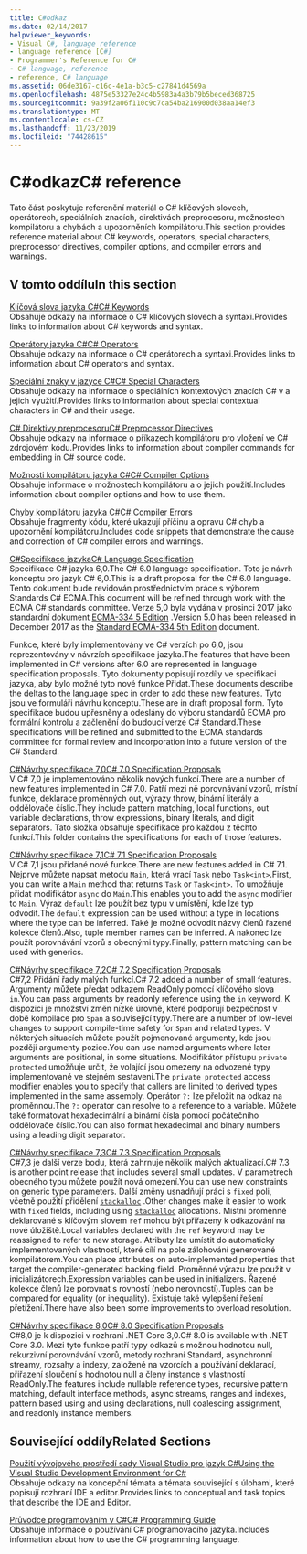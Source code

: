 ```yaml
---
title: C#odkaz
ms.date: 02/14/2017
helpviewer_keywords:
- Visual C#, language reference
- language reference [C#]
- Programmer's Reference for C#
- C# language, reference
- reference, C# language
ms.assetid: 06de3167-c16c-4e1a-b3c5-c27841d4569a
ms.openlocfilehash: 4875e53327e24c4b5983a4a3b79b5beced368725
ms.sourcegitcommit: 9a39f2a06f110c9c7ca54ba216900d038aa14ef3
ms.translationtype: MT
ms.contentlocale: cs-CZ
ms.lasthandoff: 11/23/2019
ms.locfileid: "74428615"
---
```

# <a name="c-reference"></a><span data-ttu-id="b5a9c-102">C#odkaz</span><span class="sxs-lookup"><span data-stu-id="b5a9c-102">C# reference</span></span>

<span data-ttu-id="b5a9c-103">Tato část poskytuje referenční materiál o C# klíčových slovech, operátorech, speciálních znacích, direktivách preprocesoru, možnostech kompilátoru a chybách a upozorněních kompilátoru.</span><span class="sxs-lookup"><span data-stu-id="b5a9c-103">This section provides reference material about C# keywords, operators, special characters, preprocessor directives, compiler options, and compiler errors and warnings.</span></span>  
  
## <a name="in-this-section"></a><span data-ttu-id="b5a9c-104">V tomto oddílu</span><span class="sxs-lookup"><span data-stu-id="b5a9c-104">In this section</span></span>

 [<span data-ttu-id="b5a9c-105">Klíčová slova jazyka C#</span><span class="sxs-lookup"><span data-stu-id="b5a9c-105">C# Keywords</span></span>](./keywords/index.md)  
 <span data-ttu-id="b5a9c-106">Obsahuje odkazy na informace o C# klíčových slovech a syntaxi.</span><span class="sxs-lookup"><span data-stu-id="b5a9c-106">Provides links to information about C# keywords and syntax.</span></span>  
  
 [<span data-ttu-id="b5a9c-107">Operátory jazyka C#</span><span class="sxs-lookup"><span data-stu-id="b5a9c-107">C# Operators</span></span>](./operators/index.md)  
 <span data-ttu-id="b5a9c-108">Obsahuje odkazy na informace o C# operátorech a syntaxi.</span><span class="sxs-lookup"><span data-stu-id="b5a9c-108">Provides links to information about C# operators and syntax.</span></span>  

 [<span data-ttu-id="b5a9c-109">Speciální znaky v jazyce C#</span><span class="sxs-lookup"><span data-stu-id="b5a9c-109">C# Special Characters</span></span>](./tokens/index.md)  
 <span data-ttu-id="b5a9c-110">Obsahuje odkazy na informace o speciálních kontextových znacích C# v a jejich využití.</span><span class="sxs-lookup"><span data-stu-id="b5a9c-110">Provides links to information about special contextual characters in C# and their usage.</span></span>  

 [<span data-ttu-id="b5a9c-111">C# Direktivy preprocesoru</span><span class="sxs-lookup"><span data-stu-id="b5a9c-111">C# Preprocessor Directives</span></span>](./preprocessor-directives/index.md)  
 <span data-ttu-id="b5a9c-112">Obsahuje odkazy na informace o příkazech kompilátoru pro vložení ve C# zdrojovém kódu.</span><span class="sxs-lookup"><span data-stu-id="b5a9c-112">Provides links to information about compiler commands for embedding in C# source code.</span></span>  
  
 [<span data-ttu-id="b5a9c-113">Možnosti kompilátoru jazyka C#</span><span class="sxs-lookup"><span data-stu-id="b5a9c-113">C# Compiler Options</span></span>](./compiler-options/index.md)  
 <span data-ttu-id="b5a9c-114">Obsahuje informace o možnostech kompilátoru a o jejich použití.</span><span class="sxs-lookup"><span data-stu-id="b5a9c-114">Includes information about compiler options and how to use them.</span></span>  
  
 [<span data-ttu-id="b5a9c-115">Chyby kompilátoru jazyka C#</span><span class="sxs-lookup"><span data-stu-id="b5a9c-115">C# Compiler Errors</span></span>](./compiler-messages/index.md)  
 <span data-ttu-id="b5a9c-116">Obsahuje fragmenty kódu, které ukazují příčinu a opravu C# chyb a upozornění kompilátoru.</span><span class="sxs-lookup"><span data-stu-id="b5a9c-116">Includes code snippets that demonstrate the cause and correction of C# compiler errors and warnings.</span></span>  
  
 [<span data-ttu-id="b5a9c-117">C#Specifikace jazyka</span><span class="sxs-lookup"><span data-stu-id="b5a9c-117">C# Language Specification</span></span>](../../../_csharplang/spec/introduction.md)  
 <span data-ttu-id="b5a9c-118">Specifikace C# jazyka 6,0.</span><span class="sxs-lookup"><span data-stu-id="b5a9c-118">The C# 6.0 language specification.</span></span> <span data-ttu-id="b5a9c-119">Toto je návrh konceptu pro jazyk C# 6,0.</span><span class="sxs-lookup"><span data-stu-id="b5a9c-119">This is a draft proposal for the C# 6.0 language.</span></span> <span data-ttu-id="b5a9c-120">Tento dokument bude revidován prostřednictvím práce s výborem Standards C# ECMA.</span><span class="sxs-lookup"><span data-stu-id="b5a9c-120">This document will be refined through work with the ECMA C# standards committee.</span></span> <span data-ttu-id="b5a9c-121">Verze 5,0 byla vydána v prosinci 2017 jako standardní dokument [ECMA-334 5 Edition](https://www.ecma-international.org/publications/files/ECMA-ST/ECMA-334.pdf) .</span><span class="sxs-lookup"><span data-stu-id="b5a9c-121">Version 5.0 has been released in December 2017 as the [Standard ECMA-334 5th Edition](https://www.ecma-international.org/publications/files/ECMA-ST/ECMA-334.pdf) document.</span></span>

<span data-ttu-id="b5a9c-122">Funkce, které byly implementovány ve C# verzích po 6,0, jsou reprezentovány v návrzích specifikace jazyka.</span><span class="sxs-lookup"><span data-stu-id="b5a9c-122">The features that have been implemented in C# versions after 6.0 are represented in language specification proposals.</span></span> <span data-ttu-id="b5a9c-123">Tyto dokumenty popisují rozdíly ve specifikaci jazyka, aby bylo možné tyto nové funkce Přidat.</span><span class="sxs-lookup"><span data-stu-id="b5a9c-123">These documents describe the deltas to the language spec in order to add these new features.</span></span> <span data-ttu-id="b5a9c-124">Tyto jsou ve formuláři návrhu konceptu.</span><span class="sxs-lookup"><span data-stu-id="b5a9c-124">These are in draft proposal form.</span></span> <span data-ttu-id="b5a9c-125">Tyto specifikace budou upřesněny a odeslány do výboru standardů ECMA pro formální kontrolu a začlenění do budoucí verze C# Standard.</span><span class="sxs-lookup"><span data-stu-id="b5a9c-125">These specifications will be refined and submitted to the ECMA standards committee for formal review and incorporation into a future version of the C# Standard.</span></span>

 [<span data-ttu-id="b5a9c-126">C#Návrhy specifikace 7,0</span><span class="sxs-lookup"><span data-stu-id="b5a9c-126">C# 7.0 Specification Proposals</span></span>](../../../_csharplang/proposals/csharp-7.0/pattern-matching.md)  
 <span data-ttu-id="b5a9c-127">V C# 7,0 je implementováno několik nových funkcí.</span><span class="sxs-lookup"><span data-stu-id="b5a9c-127">There are a number of new features implemented in C# 7.0.</span></span> <span data-ttu-id="b5a9c-128">Patří mezi ně porovnávání vzorů, místní funkce, deklarace proměnných out, výrazy throw, binární literály a oddělovače číslic.</span><span class="sxs-lookup"><span data-stu-id="b5a9c-128">They include pattern matching, local functions, out variable declarations, throw expressions, binary literals, and digit separators.</span></span> <span data-ttu-id="b5a9c-129">Tato složka obsahuje specifikace pro každou z těchto funkcí.</span><span class="sxs-lookup"><span data-stu-id="b5a9c-129">This folder contains the specifications for each of those features.</span></span>
  
 [<span data-ttu-id="b5a9c-130">C#Návrhy specifikace 7,1</span><span class="sxs-lookup"><span data-stu-id="b5a9c-130">C# 7.1 Specification Proposals</span></span>](../../../_csharplang/proposals/csharp-7.1/async-main.md)  
 <span data-ttu-id="b5a9c-131">V C# 7,1 jsou přidané nové funkce.</span><span class="sxs-lookup"><span data-stu-id="b5a9c-131">There are new features added in C# 7.1.</span></span> <span data-ttu-id="b5a9c-132">Nejprve můžete napsat metodu `Main`, která vrací `Task` nebo `Task<int>`.</span><span class="sxs-lookup"><span data-stu-id="b5a9c-132">First, you can write a `Main` method that returns `Task` or `Task<int>`.</span></span> <span data-ttu-id="b5a9c-133">To umožňuje přidat modifikátor `async` do `Main`.</span><span class="sxs-lookup"><span data-stu-id="b5a9c-133">This enables you to add the `async` modifier to `Main`.</span></span> <span data-ttu-id="b5a9c-134">Výraz `default` lze použít bez typu v umístění, kde lze typ odvodit.</span><span class="sxs-lookup"><span data-stu-id="b5a9c-134">The `default` expression can be used without a type in locations where the type can be inferred.</span></span> <span data-ttu-id="b5a9c-135">Také je možné odvodit názvy členů řazené kolekce členů.</span><span class="sxs-lookup"><span data-stu-id="b5a9c-135">Also, tuple member names can be inferred.</span></span> <span data-ttu-id="b5a9c-136">A nakonec lze použít porovnávání vzorů s obecnými typy.</span><span class="sxs-lookup"><span data-stu-id="b5a9c-136">Finally, pattern matching can be used with generics.</span></span>

 [<span data-ttu-id="b5a9c-137">C#Návrhy specifikace 7,2</span><span class="sxs-lookup"><span data-stu-id="b5a9c-137">C# 7.2 Specification Proposals</span></span>](../../../_csharplang/proposals/csharp-7.2/readonly-ref.md)  
 <span data-ttu-id="b5a9c-138">C#7,2 Přidání řady malých funkcí.</span><span class="sxs-lookup"><span data-stu-id="b5a9c-138">C# 7.2 added a number of small features.</span></span> <span data-ttu-id="b5a9c-139">Argumenty můžete předat odkazem ReadOnly pomocí klíčového slova `in`.</span><span class="sxs-lookup"><span data-stu-id="b5a9c-139">You can pass arguments by readonly reference using the `in` keyword.</span></span> <span data-ttu-id="b5a9c-140">K dispozici je množství změn nízké úrovně, které podporují bezpečnost v době kompilace pro `Span` a související typy.</span><span class="sxs-lookup"><span data-stu-id="b5a9c-140">There are a number of low-level changes to support compile-time safety for `Span` and related types.</span></span> <span data-ttu-id="b5a9c-141">V některých situacích můžete použít pojmenované argumenty, kde jsou později argumenty pozice.</span><span class="sxs-lookup"><span data-stu-id="b5a9c-141">You can use named arguments where later arguments are positional, in some situations.</span></span> <span data-ttu-id="b5a9c-142">Modifikátor přístupu `private protected` umožňuje určit, že volající jsou omezeny na odvozené typy implementované ve stejném sestavení.</span><span class="sxs-lookup"><span data-stu-id="b5a9c-142">The `private protected` access modifier enables you to specify that callers are limited to derived types implemented in the same assembly.</span></span> <span data-ttu-id="b5a9c-143">Operátor `?:` lze přeložit na odkaz na proměnnou.</span><span class="sxs-lookup"><span data-stu-id="b5a9c-143">The `?:` operator can resolve to a reference to a variable.</span></span> <span data-ttu-id="b5a9c-144">Můžete také formátovat hexadecimální a binární čísla pomocí počátečního oddělovače číslic.</span><span class="sxs-lookup"><span data-stu-id="b5a9c-144">You can also format hexadecimal and binary numbers using a leading digit separator.</span></span>

 [<span data-ttu-id="b5a9c-145">C#Návrhy specifikace 7,3</span><span class="sxs-lookup"><span data-stu-id="b5a9c-145">C# 7.3 Specification Proposals</span></span>](../../../_csharplang/proposals/csharp-7.3/blittable.md)  
 <span data-ttu-id="b5a9c-146">C#7,3 je další verze bodu, která zahrnuje několik malých aktualizací.</span><span class="sxs-lookup"><span data-stu-id="b5a9c-146">C# 7.3 is another point release that includes several small updates.</span></span> <span data-ttu-id="b5a9c-147">V parametrech obecného typu můžete použít nová omezení.</span><span class="sxs-lookup"><span data-stu-id="b5a9c-147">You can use new constraints on generic type parameters.</span></span> <span data-ttu-id="b5a9c-148">Další změny usnadňují práci s `fixed` poli, včetně použití přidělení [`stackalloc`](./operators/stackalloc.md) .</span><span class="sxs-lookup"><span data-stu-id="b5a9c-148">Other changes make it easier to work with `fixed` fields, including using [`stackalloc`](./operators/stackalloc.md) allocations.</span></span> <span data-ttu-id="b5a9c-149">Místní proměnné deklarované s klíčovým slovem `ref` mohou být přiřazeny k odkazování na nové úložiště.</span><span class="sxs-lookup"><span data-stu-id="b5a9c-149">Local variables declared with the `ref` keyword may be reassigned to refer to new storage.</span></span> <span data-ttu-id="b5a9c-150">Atributy lze umístit do automaticky implementovaných vlastností, které cílí na pole zálohování generované kompilátorem.</span><span class="sxs-lookup"><span data-stu-id="b5a9c-150">You can place attributes on auto-implemented properties that target the compiler-generated backing field.</span></span> <span data-ttu-id="b5a9c-151">Proměnné výrazu lze použít v inicializátorech.</span><span class="sxs-lookup"><span data-stu-id="b5a9c-151">Expression variables can be used in initializers.</span></span> <span data-ttu-id="b5a9c-152">Řazené kolekce členů lze porovnat s rovností (nebo nerovností).</span><span class="sxs-lookup"><span data-stu-id="b5a9c-152">Tuples can be compared for equality (or inequality).</span></span> <span data-ttu-id="b5a9c-153">Existuje také vylepšení řešení přetížení.</span><span class="sxs-lookup"><span data-stu-id="b5a9c-153">There have also been some improvements to overload resolution.</span></span>
  
 [<span data-ttu-id="b5a9c-154">C#Návrhy specifikace 8,0</span><span class="sxs-lookup"><span data-stu-id="b5a9c-154">C# 8.0 Specification Proposals</span></span>](../../../_csharplang/proposals/csharp-8.0/nullable-reference-types.md)  
 <span data-ttu-id="b5a9c-155">C#8,0 je k dispozici v rozhraní .NET Core 3,0.</span><span class="sxs-lookup"><span data-stu-id="b5a9c-155">C# 8.0 is available with .NET Core 3.0.</span></span> <span data-ttu-id="b5a9c-156">Mezi tyto funkce patří typy odkazů s možnou hodnotou null, rekurzivní porovnávání vzorů, metody rozhraní Standard, asynchronní streamy, rozsahy a indexy, založené na vzorcích a používání deklarací, přiřazení sloučení s hodnotou null a členy instance s vlastností ReadOnly.</span><span class="sxs-lookup"><span data-stu-id="b5a9c-156">The features include nullable reference types, recursive pattern matching, default interface methods, async streams, ranges and indexes, pattern based using and using declarations, null coalescing assignment, and readonly instance members.</span></span>
  
## <a name="related-sections"></a><span data-ttu-id="b5a9c-157">Související oddíly</span><span class="sxs-lookup"><span data-stu-id="b5a9c-157">Related Sections</span></span>  

 [<span data-ttu-id="b5a9c-158">Použití vývojového prostředí sady Visual Studio pro jazyk C#</span><span class="sxs-lookup"><span data-stu-id="b5a9c-158">Using the Visual Studio Development Environment for C#</span></span>](/visualstudio/get-started/csharp)  
 <span data-ttu-id="b5a9c-159">Obsahuje odkazy na koncepční témata a témata související s úlohami, které popisují rozhraní IDE a editor.</span><span class="sxs-lookup"><span data-stu-id="b5a9c-159">Provides links to conceptual and task topics that describe the IDE and Editor.</span></span>  
  
 [<span data-ttu-id="b5a9c-160">Průvodce programováním v C#</span><span class="sxs-lookup"><span data-stu-id="b5a9c-160">C# Programming Guide</span></span>](../programming-guide/index.md)  
 <span data-ttu-id="b5a9c-161">Obsahuje informace o používání C# programovacího jazyka.</span><span class="sxs-lookup"><span data-stu-id="b5a9c-161">Includes information about how to use the C# programming language.</span></span>
